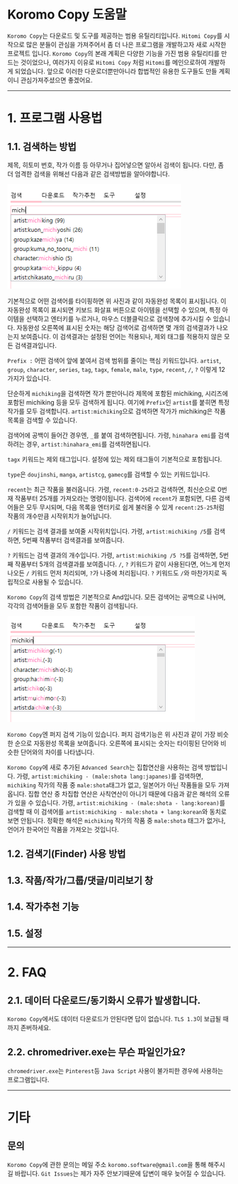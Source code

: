 # Koromo Copy 도움말

`Koromo Copy`는 다운로드 및 도구를 제공하는 범용 유틸리티입니다. `Hitomi Copy`를 시작으로 많은 분들이 관심을 가져주어서 좀 더 나은 프로그램을 개발하고자 새로 시작한 프로젝트 입니다. `Koromo Copy`의 본래 계획은 다양한 기능을 가진 범용 유틸리티를 만드는 것이었으나, 여러가지 이유로 `Hitomi Copy` 처럼 `Hitomi`를 메인으로하여 개발하게 되었습니다. 앞으로 이러한 다운로더뿐만아니라 합법적인 유용한 도구들도 만들 계획이니 관심가져주셨으면 좋겠어요.

---

# 1. 프로그램 사용법

## 1.1. 검색하는 방법

제목, 히토미 번호, 작가 이름 등 아무거나 집어넣으면 알아서 검색이 됩니다. 다만, 좀 더 엄격한 검색을 위해선 다음과 같은 검색방법을 알아야합니다.

![hitomi main](Images/auto-complete.png)

기본적으로 어떤 검색어를 타이핑하면 위 사진과 같이 자동완성 목록이 표시됩니다. 이 자동완성 목록이 표시되면 키보드 화살표 버튼으로 아이템을 선택할 수 있으며, 특정 아이템을 선택하고 엔터키를 누르거나, 마우스 더블클릭으로 검색창에 추가시킬 수 있습니다. 자동완성 오른쪽에 표시된 숫자는 해당 검색어로 검색하면 몇 개의 검색결과가 나오는지 보여줍니다. 이 검색결과는 설정된 언어는 적용되나, 제외 태그를 적용하지 않은 모든 검색결과입니다.

`Prefix :` 어떤 검색어 앞에 붙여서 검색 범위를 줄이는 핵심 키워드입니다. `artist`, `group`, `character`, `series`, `tag`, `tagx`, `female`, `male`, `type`, `recent`, `/`, `?` 이렇게 12가지가 있습니다.

단순하게 `michiking`을 검색하면 작가 뿐만아니라 제목에 포함된 michiking, 시리즈에 포함된 michiking 등을 모두 검색하게 됩니다. 여기에 `Prefix`인 `artist`를 붙히면 특정 작가를 모두 검색합니다. `artist:michiking`으로 검색하면 작가가 michiking은 작품 목록을 검색할 수 있습니다.

검색어에 공백이 들어간 경우엔, `_`를 붙여 검색하면됩니다. 가령, `hinahara emi`를 검색하려는 경우, `artist:hinahara_emi`를 검색하면됩니다.

`tagx` 키워드는 제외 태그입니다. 설정에 있는 제외 태그들이 기본적으로 포함됩니다.

`type`은 `doujinshi`, `manga`, `artistcg`, `gamecg`를 검색할 수 있는 키워드입니다.

`recent`는 최근 작품을 불러옵니다. 가령, `recent:0-25`라고 검색하면, 최신순으로 0번재 작품부터 25개를 가져오라는 명령이됩니다. 검색어에 `recent`가 포함되면, 다른 검색어들은 모두 무시되며, 다음 목록을 엔터키로 쉽게 불러올 수 있게 `recent:25-25`처럼 작품의 개수만큼 시작위치가 늘어납니다.

`/` 키워드는 검색 결과를 보여줄 시작위치입니다. 가령, `artist:michiking /5`를 검색하면, 5번째 작품부터 검색결과를 보여줍니다.

`?` 키워드는 검색 결과의 개수입니다. 가령, `artist:michiking /5 ?5`를 검색하면, 5번째 작품부터 5개의 검색결과를 보여줍니다. `/`, `?` 키워드가 같이 사용된다면, 어느게 먼저 나오든 `/` 키워드 먼저 처리되며, `?`가 나중에 처리됩니다. `?` 키워드도 `/`와 마찬가지로 독립적으로 사용될 수 있습니다.

`Koromo Copy`의 검색 방법은 기본적으로 And입니다. 모든 검색어는 공백으로 나뉘며, 각각의 검색어들을 모두 포함한 작품이 검색됩니다.

![hitomi main](Images/auto-complete-fuzzy.png)

`Koromo Copy`엔 퍼지 검색 기능이 있습니다. 퍼지 검색기능은 위 사진과 같이 가장 비슷한 순으로 자동완성 목록을 보여줍니다. 오른쪽에 표시되는 숫자는 타이핑된 단어와 비슷한 단어와의 차이를 나타냅니다.

`Koromo Copy`에 새로 추가된 `Advanced Search`는 집합연산을 사용하는 검색 방법입니다. 가령, `artist:michiking - (male:shota lang:japanes)`를 검색하면, `michiking` 작가의 작품 중 `male:shota`태그가 없고, 일본어가 아닌 작품들을 모두 가져옵니다. 집합 연산 중 차집합 연산은 사칙연산이 아니기 때문에 다음과 같은 해석의 오류가 있을 수 있습니다. 가령, `artist:michiking - (male:shota - lang:korean)`를 검색할 때 이 검색어를  `artist:michiking - male:shota + lang:korean`와 동치로 보면 안됩니다. 정확한 해석은 `michiking` 작가의 작품 중 `male:shota` 태그가 없거나, 언어가 한국어인 작품을 가져오는 것입니다.

## 1.2. 검색기(Finder) 사용 방법

## 1.3. 작품/작가/그룹/댓글/미리보기 창

## 1.4. 작가추천 기능

## 1.5. 설정

---

# 2. FAQ

## 2.1. 데이터 다운로드/동기화시 오류가 발생합니다.

`Koromo Copy`에서도 데이터 다운로드가 안된다면 답이 없습니다. `TLS 1.3`이 보급될 때까지 존버하세요.

## 2.2. chromedriver.exe는 무슨 파일인가요?

`chromedriver.exe`는 `Pinterest`등 `Java Script` 사용이 불가피한 경우에 사용하는 프로그램입니다.

---

# 기타

## 문의

`Koromo Copy`에 관한 문의는 메일 주소 `koromo.software@gmail.com`을 통해 해주시길 바랍니다. `Git Issues`는 제가 자주 안보기때문에 답변이 매우 늦어질 수 있습니다.
